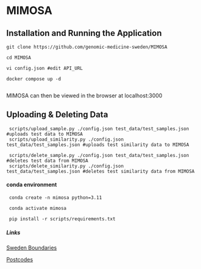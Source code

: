 # MIMOSA 
 
## Installation and Running the Application


```
git clone https://github.com/genomic-medicine-sweden/MIMOSA

cd MIMOSA

vi config.json #edit API_URL

docker compose up -d
 
```
MIMOSA can then be viewed in the browser at localhost:3000



## Uploading & Deleting Data

``` 
 scripts/upload_sample.py ./config.json test_data/test_samples.json #uploads test data to MIMOSA
 scripts/upload_similarity.py ./config.json test_data/test_samples.json #uploads test similarity data to MIMOSA

 scripts/delete_sample.py ./config.json test_data/test_samples.json #deletes test data from MIMOSA 
 scripts/delete_similarity.py ./config.json test_data/test_samples.json #deletes test similarity data from MIMOSA 

```

#### conda environment

```
 conda create -n mimosa python=3.11

 conda activate mimosa

 pip install -r scripts/requirements.txt

``` 

##### Links

[Sweden Boundaries](https://cartographyvectors.com/map/1521-sweden-with-regions)

[Postcodes](https://www.geonames.org/)

